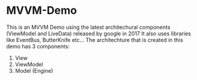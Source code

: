 # MVVM-Demo
This is an MVVM Demo using the latest architechural components (ViewModel and LiveData) released by google in 2017
It also uses libraries like EventBus, ButterKnife etc...
The architechture that is created in this demo has 3 components:
1. View
2. ViewModel
3. Model (Engine)
